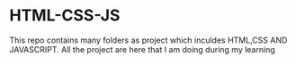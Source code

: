 # HTML-CSS-JS
This repo contains many folders as project which inculdes HTML,CSS AND JAVASCRIPT.
All the project are here that I am doing during my learning 